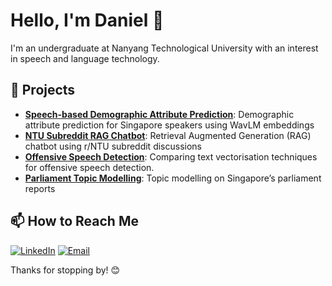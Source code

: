 # Hello, I'm Daniel 👋

I'm an undergraduate at Nanyang Technological University with an interest in speech and language technology.

## 🌟 Projects
- **[Speech-based Demographic Attribute Prediction](https://github.com/daniel-023/Speaker-Demographic-Prediction)**: Demographic attribute prediction for Singapore speakers using WavLM embeddings
- **[NTU Subreddit RAG Chatbot](https://github.com/daniel-023/Reddit-RAG-Chatbot)**: Retrieval Augmented Generation (RAG) chatbot using r/NTU subreddit discussions
- **[Offensive Speech Detection](https://github.com/daniel-023/Offensive-Speech-Detection)**: Comparing text vectorisation techniques for offensive speech detection.
- **[Parliament Topic Modelling](https://github.com/daniel-023/URECA-Parliament-Topic-Modeling)**: Topic modelling on Singapore’s parliament reports

## 📫 How to Reach Me
[![LinkedIn](https://img.shields.io/badge/LinkedIn-Profile-blue?logo=linkedin&logoColor=white)](https://www.linkedin.com/in/daniel-handoyo/)
[![Email](https://img.shields.io/badge/Email-Contact-red?logo=gmail&logoColor=white)](daniel023@e.ntu.edu.sg)

Thanks for stopping by! 😊
